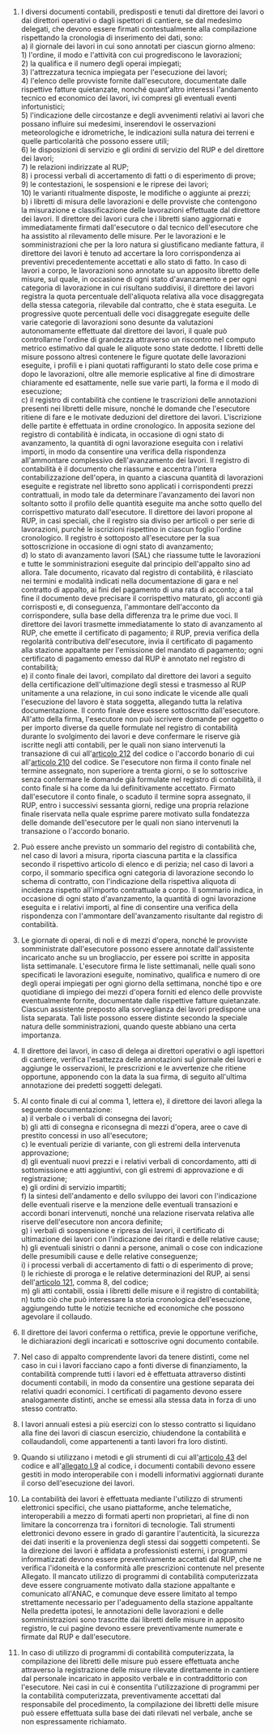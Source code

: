1. I diversi documenti contabili, predisposti e tenuti dal direttore dei lavori o dai direttori operativi o dagli ispettori di cantiere, se dal medesimo delegati, che devono essere firmati contestualmente alla compilazione rispettando la cronologia di inserimento dei dati, sono:<br>a) il giornale dei lavori in cui sono annotati per ciascun giorno almeno:<br>1) l'ordine, il modo e l'attività con cui progrediscono le lavorazioni;<br>2) la qualifica e il numero degli operai impiegati;<br>3) l'attrezzatura tecnica impiegata per l'esecuzione dei lavori;<br>4) l'elenco delle provviste fornite dall'esecutore, documentate dalle rispettive fatture quietanzate, nonché quant'altro interessi l'andamento tecnico ed economico dei lavori, ivi compresi gli eventuali eventi infortunistici;<br>5) l'indicazione delle circostanze e degli avvenimenti relativi ai lavori che possano influire sui medesimi, inserendovi le osservazioni meteorologiche e idrometriche, le indicazioni sulla natura dei terreni e quelle particolarità che possono essere utili;<br>6) le disposizioni di servizio e gli ordini di servizio del RUP e del direttore dei lavori;<br>7) le relazioni indirizzate al RUP;<br>8) i processi verbali di accertamento di fatti o di esperimento di prove;<br>9) le contestazioni, le sospensioni e le riprese dei lavori;<br>10) le varianti ritualmente disposte, le modifiche o aggiunte ai prezzi;<br>b) i libretti di misura delle lavorazioni e delle provviste che contengono la misurazione e classificazione delle lavorazioni effettuate dal direttore dei lavori. Il direttore dei lavori cura che i libretti siano aggiornati e immediatamente firmati dall'esecutore o dal tecnico dell'esecutore che ha assistito al rilevamento delle misure. Per le lavorazioni e le somministrazioni che per la loro natura si giustificano mediante fattura, il direttore dei lavori è tenuto ad accertare la loro corrispondenza ai preventivi precedentemente accettati e allo stato di fatto. In caso di lavori a corpo, le lavorazioni sono annotate su un apposito libretto delle misure, sul quale, in occasione di ogni stato d'avanzamento e per ogni categoria di lavorazione in cui risultano suddivisi, il direttore dei lavori registra la quota percentuale dell'aliquota relativa alla voce disaggregata della stessa categoria, rilevabile dal contratto, che è stata eseguita. Le progressive quote percentuali delle voci disaggregate eseguite delle varie categorie di lavorazioni sono desunte da valutazioni autonomamente effettuate dal direttore dei lavori, il quale può controllarne l'ordine di grandezza attraverso un riscontro nel computo metrico estimativo dal quale le aliquote sono state dedotte. I libretti delle misure possono altresì contenere le figure quotate delle lavorazioni eseguite, i profili e i piani quotati raffiguranti lo stato delle cose prima e dopo le lavorazioni, oltre alle memorie esplicative al fine di dimostrare chiaramente ed esattamente, nelle sue varie parti, la forma e il modo di esecuzione;<br>c) il registro di contabilità che contiene le trascrizioni delle annotazioni presenti nei libretti delle misure, nonché le domande che l'esecutore ritiene di fare e le motivate deduzioni del direttore dei lavori. L'iscrizione delle partite è effettuata in ordine cronologico. In apposita sezione del registro di contabilità è indicata, in occasione di ogni stato di avanzamento, la quantità di ogni lavorazione eseguita con i relativi importi, in modo da consentire una verifica della rispondenza all'ammontare complessivo dell'avanzamento dei lavori. Il registro di contabilità è il documento che riassume e accentra l'intera contabilizzazione dell'opera, in quanto a ciascuna quantità di lavorazioni eseguite e registrate nel libretto sono applicati i corrispondenti prezzi contrattuali, in modo tale da determinare l'avanzamento dei lavori non soltanto sotto il profilo delle quantità eseguite ma anche sotto quello del corrispettivo maturato dall'esecutore. Il direttore dei lavori propone al RUP, in casi speciali, che il registro sia diviso per articoli o per serie di lavorazioni, purché le iscrizioni rispettino in ciascun foglio l'ordine cronologico. Il registro è sottoposto all'esecutore per la sua sottoscrizione in occasione di ogni stato di avanzamento;<br>d) lo stato di avanzamento lavori (SAL) che riassume tutte le lavorazioni e tutte le somministrazioni eseguite dal principio dell'appalto sino ad allora. Tale documento, ricavato dal registro di contabilità, è rilasciato nei termini e modalità indicati nella documentazione di gara e nel contratto di appalto, ai fini del pagamento di una rata di acconto; a tal fine il documento deve precisare il corrispettivo maturato, gli acconti già corrisposti e, di conseguenza, l'ammontare dell'acconto da corrispondere, sulla base della differenza tra le prime due voci. Il direttore dei lavori trasmette immediatamente lo stato di avanzamento al RUP, che emette il certificato di pagamento; il RUP, previa verifica della regolarità contributiva dell'esecutore, invia il certificato di pagamento alla stazione appaltante per l'emissione del mandato di pagamento; ogni certificato di pagamento emesso dal RUP è annotato nel registro di contabilità;<br>e) il conto finale dei lavori, compilato dal direttore dei lavori a seguito della certificazione dell'ultimazione degli stessi e trasmesso al RUP unitamente a una relazione, in cui sono indicate le vicende alle quali l'esecuzione del lavoro è stata soggetta, allegando tutta la relativa documentazione. Il conto finale deve essere sottoscritto dall'esecutore. All'atto della firma, l'esecutore non può iscrivere domande per oggetto o per importo diverse da quelle formulate nel registro di contabilità durante lo svolgimento dei lavori e deve confermare le riserve già iscritte negli atti contabili, per le quali non siano intervenuti la transazione di cui all'[articolo 212](/articolo-212/1) del codice o l'accordo bonario di cui all'[articolo 210](/articolo-210/1) del codice. Se l'esecutore non firma il conto finale nel termine assegnato, non superiore a trenta giorni, o se lo sottoscrive senza confermare le domande già formulate nel registro di contabilità, il conto finale si ha come da lui definitivamente accettato. Firmato dall'esecutore il conto finale, o scaduto il termine sopra assegnato, il RUP, entro i successivi sessanta giorni, redige una propria relazione finale riservata nella quale esprime parere motivato sulla fondatezza delle domande dell'esecutore per le quali non siano intervenuti la transazione o l'accordo bonario.

2. Può essere anche previsto un sommario del registro di contabilità che, nel caso di lavori a misura, riporta ciascuna partita e la classifica secondo il rispettivo articolo di elenco e di perizia; nel caso di lavori a corpo, il sommario specifica ogni categoria di lavorazione secondo lo schema di contratto, con l'indicazione della rispettiva aliquota di incidenza rispetto all'importo contrattuale a corpo. Il sommario indica, in occasione di ogni stato d'avanzamento, la quantità di ogni lavorazione eseguita e i relativi importi, al fine di consentire una verifica della rispondenza con l'ammontare dell'avanzamento risultante dal registro di contabilità.

3. Le giornate di operai, di noli e di mezzi d'opera, nonché le provviste somministrate dall'esecutore possono essere annotate dall'assistente incaricato anche su un brogliaccio, per essere poi scritte in apposita lista settimanale. L'esecutore firma le liste settimanali, nelle quali sono specificati le lavorazioni eseguite, nominativo, qualifica e numero di ore degli operai impiegati per ogni giorno della settimana, nonché tipo e ore quotidiane di impiego dei mezzi d'opera forniti ed elenco delle provviste eventualmente fornite, documentate dalle rispettive fatture quietanzate. Ciascun assistente preposto alla sorveglianza dei lavori predispone una lista separata. Tali liste possono essere distinte secondo la speciale natura delle somministrazioni, quando queste abbiano una certa importanza.

4. Il direttore dei lavori, in caso di delega ai direttori operativi o agli ispettori di cantiere, verifica l'esattezza delle annotazioni sul giornale dei lavori e aggiunge le osservazioni, le prescrizioni e le avvertenze che ritiene opportune, apponendo con la data la sua firma, di seguito all'ultima annotazione dei predetti soggetti delegati.

5. Al conto finale di cui al comma 1, lettera e), il direttore dei lavori allega la seguente documentazione:<br>a) il verbale o i verbali di consegna dei lavori;<br>b) gli atti di consegna e riconsegna di mezzi d'opera, aree o cave di prestito concessi in uso all'esecutore;<br>c) le eventuali perizie di variante, con gli estremi della intervenuta approvazione;<br>d) gli eventuali nuovi prezzi e i relativi verbali di concordamento, atti di sottomissione e atti aggiuntivi, con gli estremi di approvazione e di registrazione;<br>e) gli ordini di servizio impartiti;<br>f) la sintesi dell'andamento e dello sviluppo dei lavori con l'indicazione delle eventuali riserve e la menzione delle eventuali transazioni e accordi bonari intervenuti, nonché una relazione riservata relativa alle riserve dell'esecutore non ancora definite;<br>g) i verbali di sospensione e ripresa dei lavori, il certificato di ultimazione dei lavori con l'indicazione dei ritardi e delle relative cause;<br>h) gli eventuali sinistri o danni a persone, animali o cose con indicazione delle presumibili cause e delle relative conseguenze;<br>i) i processi verbali di accertamento di fatti o di esperimento di prove;<br>l) le richieste di proroga e le relative determinazioni del RUP, ai sensi dell'[articolo 121](/articolo-121/1), comma 8, del codice;<br>m) gli atti contabili, ossia i libretti delle misure e il registro di contabilità;<br>n) tutto ciò che può interessare la storia cronologica dell'esecuzione, aggiungendo tutte le notizie tecniche ed economiche che possono agevolare il collaudo.

6. Il direttore dei lavori conferma o rettifica, previe le opportune verifiche, le dichiarazioni degli incaricati e sottoscrive ogni documento contabile.

7. Nel caso di appalto comprendente lavori da tenere distinti, come nel caso in cui i lavori facciano capo a fonti diverse di finanziamento, la contabilità comprende tutti i lavori ed è effettuata attraverso distinti documenti contabili, in modo da consentire una gestione separata dei relativi quadri economici. I certificati di pagamento devono essere analogamente distinti, anche se emessi alla stessa data in forza di uno stesso contratto.

8. I lavori annuali estesi a più esercizi con lo stesso contratto si liquidano alla fine dei lavori di ciascun esercizio, chiudendone la contabilità e collaudandoli, come appartenenti a tanti lavori fra loro distinti.

9. Quando si utilizzano i metodi e gli strumenti di cui all'[articolo 43](/articolo-43/1) del codice e all'[allegato I.9](/section/attachment-1-9/1) al codice, i documenti contabili devono essere gestiti in modo interoperabile con i modelli informativi aggiornati durante il corso dell'esecuzione dei lavori.

10. La contabilità dei lavori è effettuata mediante l'utilizzo di strumenti elettronici specifici, che usano piattaforme, anche telematiche, interoperabili a mezzo di formati aperti non proprietari, al fine di non limitare la concorrenza tra i fornitori di tecnologie. Tali strumenti elettronici devono essere in grado di garantire l'autenticità, la sicurezza dei dati inseriti e la provenienza degli stessi dai soggetti competenti. Se la direzione dei lavori è affidata a professionisti esterni, i programmi informatizzati devono essere preventivamente accettati dal RUP, che ne verifica l'idoneità e la conformità alle prescrizioni contenute nel presente Allegato. Il mancato utilizzo di programmi di contabilità computerizzata deve essere congruamente motivato dalla stazione appaltante e comunicato all'ANAC, e comunque deve essere limitato al tempo strettamente necessario per l'adeguamento della stazione appaltante Nella predetta ipotesi, le annotazioni delle lavorazioni e delle somministrazioni sono trascritte dai libretti delle misure in apposito registro, le cui pagine devono essere preventivamente numerate e firmate dal RUP e dall'esecutore.

11. In caso di utilizzo di programmi di contabilità computerizzata, la compilazione dei libretti delle misure può essere effettuata anche attraverso la registrazione delle misure rilevate direttamente in cantiere dal personale incaricato in apposito verbale e in contraddittorio con l'esecutore. Nei casi in cui è consentita l'utilizzazione di programmi per la contabilità computerizzata, preventivamente accettati dal responsabile del procedimento, la compilazione dei libretti delle misure può essere effettuata sulla base dei dati rilevati nel verbale, anche se non espressamente richiamato.